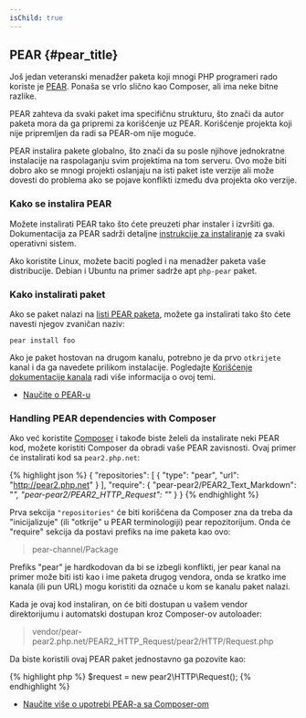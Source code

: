 ```yaml
---
isChild: true
---
```


## PEAR {#pear_title}

Još jedan veteranski menadžer paketa koji mnogi PHP programeri rado koriste je [PEAR][1]. Ponaša se vrlo slično kao
Composer, ali ima neke bitne razlike.

PEAR zahteva da svaki paket ima specifičnu strukturu, što znači da autor paketa mora da ga pripremi za korišćenje uz
PEAR. Korišćenje projekta koji nije pripremljen da radi sa PEAR-om nije moguće.

PEAR instalira pakete globalno, što znači da su posle njihove jednokratne instalacije na raspolaganju svim projektima na
tom serveru. Ovo može biti dobro ako se mnogi projekti oslanjaju na isti paket iste verzije ali može dovesti do problema
ako se pojave konflikti između dva projekta oko verzije.

### Kako se instalira PEAR

Možete instalirati PEAR tako što ćete preuzeti phar instaler i izvršiti ga. Dokumentacija za PEAR sadrži detaljne
[instrukcije za instaliranje][2] za svaki operativni sistem.

Ako koristite Linux, možete baciti pogled i na menadžer paketa vaše distribucije. Debian i Ubuntu na primer sadrže apt
``php-pear`` paket.

### Kako instalirati paket

Ako se paket nalazi na [listi PEAR paketa][3], možete ga instalirati tako što ćete navesti njegov zvaničan naziv:

    pear install foo

Ako je paket hostovan na drugom kanalu, potrebno je da prvo `otkrijete` kanal i da ga navedete prilikom instalacije.
Pogledajte [Korišćenje dokumentacije kanala][4] radi više informacija o ovoj temi.

* [Naučite o PEAR-u][1]

### Handling PEAR dependencies with Composer

Ako već koristite [Composer][5] i takođe biste želeli da instalirate neki PEAR kod, možete koristiti
Composer da obradi vaše PEAR zavisnosti. Ovaj primer će instalirati kod sa `pear2.php.net`:

{% highlight json %}
{
    "repositories": [
        {
            "type": "pear",
            "url": "http://pear2.php.net"
        }
    ],
    "require": {
        "pear-pear2/PEAR2_Text_Markdown": "*",
        "pear-pear2/PEAR2_HTTP_Request": "*"
    }
}
{% endhighlight %}

Prva sekcija `"repositories"` će biti korišćena da Composer zna da treba da "inicijalizuje"
(ili "otkrije" u PEAR terminologiji) pear repozitorijum. Onda će "require" sekcija da postavi
prefiks na ime paketa kao ovo:

> pear-channel/Package

Prefiks "pear" je hardkodovan da bi se izbegli konflikti, jer pear kanal na primer može biti isti kao i ime paketa drugog vendora,
onda se kratko ime kanala (ili pun URL) mogu koristiti da označe u kom se kanalu paket nalazi.

Kada je ovaj kod instaliran, on će biti dostupan u vašem vendor direktorijumu i automatski
dostupan kroz Composer-ov autoloader:

> vendor/pear-pear2.php.net/PEAR2_HTTP_Request/pear2/HTTP/Request.php

Da biste koristili ovaj PEAR paket jednostavno ga pozovite kao:

{% highlight php %}
$request = new pear2\HTTP\Request();
{% endhighlight %}

* [Naučite više o upotrebi PEAR-a sa Composer-om][6]

[1]: http://pear.php.net/
[2]: http://pear.php.net/manual/en/installation.getting.php
[3]: http://pear.php.net/packages.php
[4]: http://pear.php.net/manual/en/guide.users.commandline.channels.php
[5]: /#composer_and_packagist
[6]: http://getcomposer.org/doc/05-repositories.md#pear
